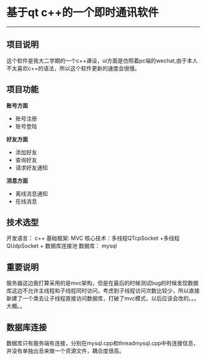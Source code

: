 # 基于qt c++的一个即时通讯软件
-----
## 项目说明
这个软件是我大二学期的一个c++课设，ui方面是仿照着pc端的wechat,由于本人不太喜欢c++的语法，所以这个软件更新的速度会很慢。

## 项目功能

**账号方面**

* 账号注册
* 账号登陆

**好友方面**

* 添加好友
* 查询好友
* 请求好友通知

**消息方面**

* 离线消息通知
* 在线消息

## 技术选型

开发语言： c++
基础框架: MVC
核心技术：多线程QTcpSocket +多线程QUdpSocket + 数据库连接池
数据库： mysql

## 重要说明

服务器这边我打算采用的是mvc架构，但是在最后的时候测试bug的时候发现数据库这边不允许主线程和子线程同时访问，考虑到子线程访问次数比较少，所以直接新建了一个类去让子线程直接访问数据库，打破了mvc模式，以后应该会改的。。。大概。。

## 数据库连接

数据库只有服务端有连接，分别在mysql.cpp和threadmysql.cpp中有连接信息，并没有单独出丑来做一个资源文件，耦合度很高。
